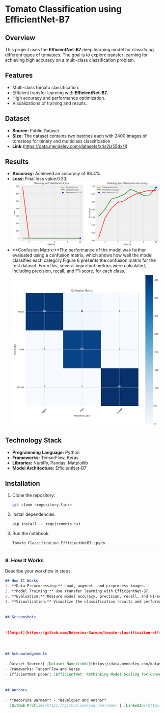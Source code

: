 # Tomato Classification using EfficientNet-B7


## Overview
This project uses the **EfficientNet-B7** deep learning model for classifying different types of tomatoes. The goal is to explore transfer learning for achieving high accuracy on a multi-class classification problem. 
## Features
- Multi-class tomato classification.
- Efficient transfer learning with **EfficientNet-B7**.
- High accuracy and performance optimization.
- Visualizations of training and results.
## Dataset
- **Source:** Public Dataset.
- **Size:** The dataset contains two batches each with 2400 images of tomatoes for binary and multiclass classification
- **Link:**(https://data.mendeley.com/datasets/x4s2jz55dx/1).
## Results
- **Accuracy:** Achieved an accuracy of 98.4%.
- **Loss:** Final loss value:0.33.
 ![Training Accuracy and Validation accuracy](https://github.com/Deborina-Barman/tomato-classification-efficientnet/blob/main/Traing%20loss.png)
- **Confusion Matrix:**The performance of the model was further evaluated using a confusion matrix, which shows how well the model classifies each category.Figure 6 presents the confusion matrix for the test dataset. From this, several important metrics were calculated, including precision, recall, and F1-score, for each class.
![Confusion Matrix](https://github.com/Deborina-Barman/tomato-classification-efficientnet/blob/main/confusionmatrix.png)
## Technology Stack
- **Programming Language:** Python
- **Frameworks:** TensorFlow, Keras
- **Libraries:** NumPy, Pandas, Matplotlib
- **Model Architecture:** EfficientNet-B7
## Installation
1. Clone the repository:
   ```bash
   git clone <repository-link>
2. Install dependencies:
   ```bash
   pip install -r requirements.txt
3. Run the notebook:
    ```bash
    Tomato_Classification_EfficientNetB7.ipynb

---

### **8. How It Works**
Describe your workflow in steps.
```markdown
## How It Works
1. **Data Preprocessing:** Load, augment, and preprocess images.
2. **Model Training:** Use transfer learning with EfficientNet-B7.
3. **Evaluation:** Measure model accuracy, precision, recall, and F1-score.
4. **Visualization:** Visualize the classification results and performance metrics.


## Screenshots


![Output](https://github.com/Deborina-Barman/tomato-classification-efficientnet/blob/main/prediction.png)



## Acknowledgements

- Dataset Source:[ [Dataset Name/Link]](https://data.mendeley.com/datasets/x4s2jz55dx/1)
- Frameworks: TensorFlow and Keras
- EfficientNet paper: [EfficientNet: Rethinking Model Scaling for Convolutional Neural Networks](https://arxiv.org/abs/1905.11946)


## Authors

- **Deborina Barman** - *Developer and Author*  
  [GitHub Profile](https://github.com/yourusername) | [LinkedIn](https://linkedin.com/in/yourprofile)






